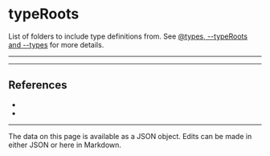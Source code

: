 <!-- Important! Do not modify comment blocks. They are necessary for the transformer to work properly -->

<!-- title -->
# typeRoots

<!-- shortDescription -->
List of folders to include type definitions from. See [@types, --typeRoots and --types](./tsconfig.json.md#types-typeroots-and-types) for more details.

---

<!-- extendedDescription -->


---

<!-- references -->
## References
- []()
- []()
---

<!-- footer -->
The data on this page is available as a JSON object. Edits can be made in either JSON or here in Markdown.
